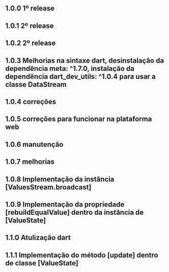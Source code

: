 ## 1.0.0 1º release

## 1.0.1 2º release

## 1.0.2 2º release

## 1.0.3 Melhorias na sintaxe dart, desinstalação da dependência meta: ^1.7.0, instalação da dependência dart_dev_utils: ^1.0.4 para usar a classe DataStream

## 1.0.4 correções

## 1.0.5 correções para funcionar na plataforma web

## 1.0.6 manutenção

## 1.0.7 melhorias

## 1.0.8 Implementação da instância [ValuesStream.broadcast] 

## 1.0.9 Implementação da propriedade [rebuildEqualValue] dentro da instância de [ValueState]

## 1.1.0 Atulização dart

## 1.1.1 Implementação do método [update] dentro de classe [ValueState]
